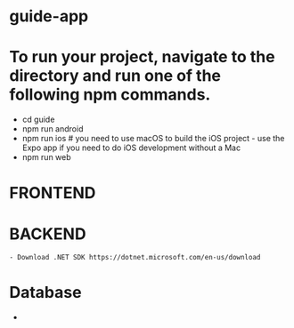 # guide-app

# To run your project, navigate to the directory and run one of the following npm commands.

- cd guide
- npm run android
- npm run ios # you need to use macOS to build the iOS project - use the Expo app if you need to do iOS development without a Mac
- npm run web

# FRONTEND

# BACKEND   
    - Download .NET SDK https://dotnet.microsoft.com/en-us/download

# Database
- 